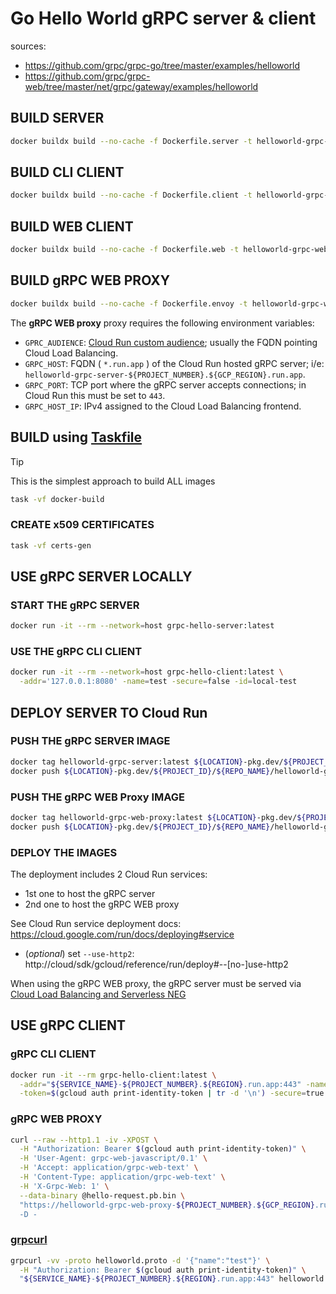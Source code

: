# Go Hello World gRPC server & client

sources:

- https://github.com/grpc/grpc-go/tree/master/examples/helloworld
- https://github.com/grpc/grpc-web/tree/master/net/grpc/gateway/examples/helloworld

## BUILD SERVER

```sh
docker buildx build --no-cache -f Dockerfile.server -t helloworld-grpc-serverr:latest .
```

## BUILD CLI CLIENT

```sh
docker buildx build --no-cache -f Dockerfile.client -t helloworld-grpc-client:latest .
```

## BUILD WEB CLIENT

```sh
docker buildx build --no-cache -f Dockerfile.web -t helloworld-grpc-web:latest .
```

## BUILD gRPC WEB PROXY

```sh
docker buildx build --no-cache -f Dockerfile.envoy -t helloworld-grpc-web-proxy:latest .
```

The **gRPC WEB proxy** proxy requires the following environment variables:

- `GPRC_AUDIENCE`: [Cloud Run custom audience](https://cloud.google.com/run/docs/configuring/custom-audiences); usually the FQDN pointing Cloud Load Balancing.
- `GRPC_HOST`: FQDN ( `*.run.app` ) of the Cloud Run hosted gRPC server; i/e: `helloworld-grpc-server-${PROJECT_NUMBER}.${GCP_REGION}.run.app`.
- `GRPC_PORT`: TCP port where the gRPC server accepts connections; in Cloud Run this must be set to `443`.
- `GRPC_HOST_IP`: IPv4 assigned to the Cloud Load Balancing frontend.

## BUILD using [Taskfile](https://github.com/go-task/task)

> [!TIP]
> This is the simplest approach to build ALL images

```sh
task -vf docker-build
```

### CREATE x509 CERTIFICATES

```sh
task -vf certs-gen
```

## USE gRPC SERVER LOCALLY

### START THE gRPC SERVER

```sh
docker run -it --rm --network=host grpc-hello-server:latest
```

### USE THE gRPC CLI CLIENT

```sh
docker run -it --rm --network=host grpc-hello-client:latest \
  -addr='127.0.0.1:8080' -name=test -secure=false -id=local-test
```

## DEPLOY SERVER TO Cloud Run

### PUSH THE gRPC SERVER IMAGE

```sh
docker tag helloworld-grpc-server:latest ${LOCATION}-pkg.dev/${PROJECT_ID}/${REPO_NAME}/helloworld-grpc-server:latest
docker push ${LOCATION}-pkg.dev/${PROJECT_ID}/${REPO_NAME}/helloworld-grpc-server:latest
```

### PUSH THE gRPC WEB Proxy IMAGE

```sh
docker tag helloworld-grpc-web-proxy:latest ${LOCATION}-pkg.dev/${PROJECT_ID}/${REPO_NAME}/helloworld-grpc-web-proxy:latest
docker push ${LOCATION}-pkg.dev/${PROJECT_ID}/${REPO_NAME}/helloworld-grpc-web-proxy:latest
```

### DEPLOY THE IMAGES

The deployment includes 2 Cloud Run services:

- 1st one to host the gRPC server
- 2nd one to host the gRPC WEB proxy

See Cloud Run service deployment docs: https://cloud.google.com/run/docs/deploying#service

- (_optional_) set `--use-http2`: http://cloud/sdk/gcloud/reference/run/deploy#--[no-]use-http2

When using the gRPC WEB proxy, the gRPC server must be served via [Cloud Load Balancing and Serverless NEG](https://cloud.google.com/load-balancing/docs/negs/serverless-neg-concepts)

## USE gRPC CLIENT

### gRPC CLI CLIENT

```sh
docker run -it --rm grpc-hello-client:latest \
  -addr="${SERVICE_NAME}-${PROJECT_NUMBER}.${REGION}.run.app:443" -name=test \
  -token=$(gcloud auth print-identity-token | tr -d '\n') -secure=true -timeout=30 -id=remote-test
```

### gRPC WEB PROXY

```sh
curl --raw --http1.1 -iv -XPOST \
  -H "Authorization: Bearer $(gcloud auth print-identity-token)" \
  -H 'User-Agent: grpc-web-javascript/0.1' \
  -H 'Accept: application/grpc-web-text' \
  -H 'Content-Type: application/grpc-web-text' \
  -H 'X-Grpc-Web: 1' \
  --data-binary @hello-request.pb.bin \
  "https://helloworld-grpc-web-proxy-${PROJECT_NUMBER}.${GCP_REGION}.run.app/helloworld.Greeter/SayHello' \
  -D -
```

### [grpcurl](https://github.com/fullstorydev/grpcurl)

```sh
grpcurl -vv -proto helloworld.proto -d '{"name":"test"}' \
  -H "Authorization: Bearer $(gcloud auth print-identity-token)" \
  "${SERVICE_NAME}-${PROJECT_NUMBER}.${REGION}.run.app:443" helloworld.Greeter/SayHello
```
